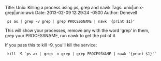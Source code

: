 Title: Unix: Killing a process using ps, grep and nawk
Tags: unix|unix-grep|unix-awk
Date: 2013-02-09 12:29:24 -0500 
Author: Denevell

     ps ax | grep -v grep | grep PROCESSNAME | nawk '{print $1}'

This will show your processes, remove any with the word 'grep' in them, grep your PROCESSNAME, run nawk to get the pid of it.

If you pass this to kill -9, you'll kill the service:

     kill -9 `ps ax | grep -v grep | grep PROCESSNAME | nawk '{print $1}'`
